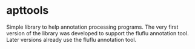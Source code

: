 apttools
========

Simple library to help annotation processing programs. The very first version of the library was developed to support the fluflu annotation tool. Later versions already use the fluflu annotation tool.
